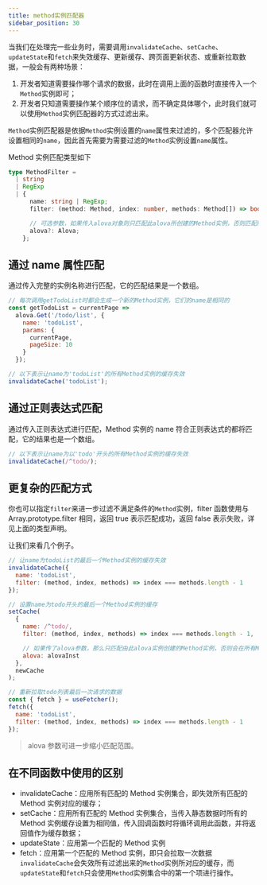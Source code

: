 ```yaml
---
title: method实例匹配器
sidebar_position: 30
---
```


当我们在处理完一些业务时，需要调用`invalidateCache`、`setCache`、`updateState`和`fetch`来失效缓存、更新缓存、跨页面更新状态、或重新拉取数据，一般会有两种场景：

1. 开发者知道需要操作哪个请求的数据，此时在调用上面的函数时直接传入一个`Method`实例即可；
2. 开发者只知道需要操作某个顺序位的请求，而不确定具体哪个，此时我们就可以使用`Method`实例匹配器的方式过滤出来。

`Method`实例匹配器是依据`Method`实例设置的`name`属性来过滤的，多个匹配器允许设置相同的`name`，因此首先需要为需要过滤的`Method`实例设置`name`属性。

Method 实例匹配类型如下

```typescript
type MethodFilter =
  | string
  | RegExp
  | {
      name: string | RegExp;
      filter: (method: Method, index: number, methods: Method[]) => boolean;

      // 可选参数，如果传入alova对象则只匹配此alova所创建的Method实例，否则匹配所有alova实例的Method实例
      alova?: Alova;
    };
```

## 通过 name 属性匹配

通过传入完整的实例名称进行匹配，它的匹配结果是一个数组。

```javascript
// 每次调用getTodoList时都会生成一个新的Method实例，它们的name是相同的
const getTodoList = currentPage =>
  alova.Get('/todo/list', {
    name: 'todoList',
    params: {
      currentPage,
      pageSize: 10
    }
  });

// 以下表示让name为'todoList'的所有Method实例的缓存失效
invalidateCache('todoList');
```

## 通过正则表达式匹配

通过传入正则表达式进行匹配，Method 实例的 name 符合正则表达式的都将匹配，它的结果也是一个数组。

```javascript
// 以下表示让name为以'todo'开头的所有Method实例的缓存失效
invalidateCache(/^todo/);
```

## 更复杂的匹配方式

你也可以指定`filter`来进一步过滤不满足条件的`Method`实例，filter 函数使用与 Array.prototype.filter 相同，返回 true 表示匹配成功，返回 false 表示失败，详见上面的类型声明。

让我们来看几个例子。

```javascript
// 让name为todoList的最后一个Method实例的缓存失效
invalidateCache({
  name: 'todoList',
  filter: (method, index, methods) => index === methods.length - 1
});

// 设置name为todo开头的最后一个Method实例的缓存
setCache(
  {
    name: /^todo/,
    filter: (method, index, methods) => index === methods.length - 1,

    // 如果传了alova参数，那么只匹配由此alova实例创建的Method实例，否则会在所有Method实例中匹配
    alova: alovaInst
  },
  newCache
);

// 重新拉取todo列表最后一次请求的数据
const { fetch } = useFetcher();
fetch({
  name: 'todoList',
  filter: (method, index, methods) => index === methods.length - 1
});
```

> alova 参数可进一步缩小匹配范围。

## 在不同函数中使用的区别

- invalidateCache：应用所有匹配的 Method 实例集合，即失效所有匹配的 Method 实例对应的缓存；
- setCache：应用所有匹配的 Method 实例集合，当传入静态数据时所有的 Method 实例缓存设置为相同值，传入回调函数时将循环调用此函数，并将返回值作为缓存数据；
- updateState：应用第一个匹配的 Method 实例
- fetch：应用第一个匹配的 Method 实例，即只会拉取一次数据
  `invalidateCache`会失效所有过滤出来的`Method`实例所对应的缓存，而`updateState`和`fetch`只会使用`Method`实例集合中的第一个项进行操作。
